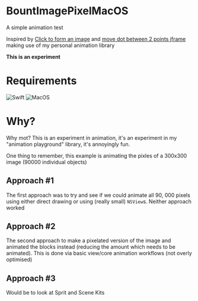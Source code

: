 # BountImagePixelMacOS

A simple animation test

Inspired by [Click to form an image](https://codepen.io/allanpope/pen/LVWYYd) and [move dot between 2 points jframe](https://stackoverflow.com/questions/70718553/move-dot-between-2-points-jframe/70718933#70718933) making use of my personal animation library

**This is an experiment**

# Requirements

![Swift](https://img.shields.io/badge/Swift-5.5-orange) ![MacOS](https://img.shields.io/badge/MacOS-11.3-orange)

# Why?

Why mot?  This is an experiment in animation, it's an experiment in my "animation playground" library, it's annoyingly fun.

One thing to remember, this example is animating the pixles of a 300x300 image (90000 individual objects)

## Approach #1

The first approach was to try and see if we could animate all 90, 000 pixels using either direct drawing or using (really small) `NSView`s.  Neither approach worked

## Approach #2

The second approach to make a pixelated version of the image and animated the blocks instead (reducing the amount which needs to be animated).  This is done via basic view/core animation workflows (not overly optimised)

## Approach #3

Would be to look at Sprit and Scene Kits
